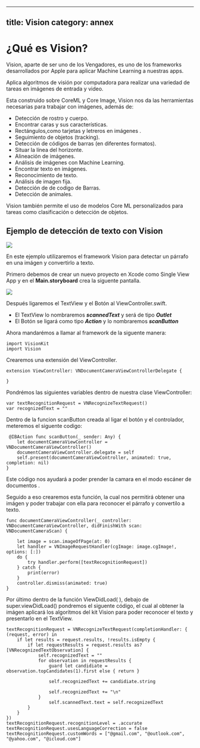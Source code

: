 
---
title: Vision
category: annex
---

# ¿Qué es Vision?

Vision, aparte de ser uno de los Vengadores,  es uno de los frameworks desarrollados por Apple para aplicar Machine Learning a nuestras apps.

Aplica algoritmos de visión por computadora para realizar una variedad de tareas en imágenes de entrada y video.

Esta construido sobre CoreML y Core Image, Vision nos da las herramientas necesarias para trabajar con imágenes, además de:

* Detección de rostro y cuerpo.
* Encontrar caras y sus características.
* Rectángulos,como tarjetas y letreros en imágenes .
* Seguimiento de objetos (tracking).
* Detección de códigos de barras (en diferentes formatos).
* Situar la línea del horizonte.
* Alineación de imágenes.
* Análisis de imágenes con Machine Learning.
* Encontrar texto en imágenes.
* Reconocimiento de texto.
* Análisis de imagen fija.
* Detección de de codigo de Barras.
* Detección de animales.

Vision también permite el uso de modelos Core ML personalizados para tareas como clasificación o detección de objetos.

## Ejemplo de detección de texto con Vision
![](https://i.ibb.co/fn08r7V/app.png)

En este ejemplo utilizaremos el framework Vision para detectar un párrafo en una imágen y convertirlo a texto.

Primero debemos de crear un nuevo proyecto en Xcode como Single View App y en el **Main.storyboard** crea la siguente pantalla.

![](https://i.ibb.co/yXrDp9W/pantalla.png)

Después ligaremos el TextView y el Botón al ViewController.swift.

* El TextView lo nombraremos  __*scannedText*__ y será de tipo __*Outlet*__
* El Botón  se ligará como tipo __*Action*__ y lo nombraremos __*scanButton*__

Ahora mandarémos a llamar al framework de la siguente manera:
```
import VisionKit
import Vision
```

Crearemos una extensión del ViewController.

```
extension ViewController: VNDocumentCameraViewControllerDelegate {
    
}
```

Pondrémos las siguientes variables dentro de nuestra clase ViewController:

```
var textRecognitionRequest = VNRecognizeTextRequest()
var recognizedText = ""
```

Dentro de la funcion scanButton creada al ligar el botón y el controlador, meteremos el siguente codigo:

```
 @IBAction func scanButton(_ sender: Any) {
    let documentCameraViewController = VNDocumentCameraViewController()
    documentCameraViewController.delegate = self
    self.present(documentCameraViewController, animated: true, completion: nil)
}
```
Este código nos ayudará a poder prender la camara en el modo escáner de documentos .

Seguido a eso crearemos esta función, la cual nos permitirá obtener una imágen y poder trabajar con ella para reconocer el párrafo y convertilo a texto.

```
func documentCameraViewController(_ controller: VNDocumentCameraViewController, didFinishWith scan: VNDocumentCameraScan) {

    let image = scan.imageOfPage(at: 0)
    let handler = VNImageRequestHandler(cgImage: image.cgImage!, options: [:])
    do {
        try handler.perform([textRecognitionRequest])
    } catch {
        print(error)
    }
    controller.dismiss(animated: true)
}
```

Por último dentro de la función ViewDidLoad( ), debajo de super.viewDidLoad() pondremos el siguente código, el cual al obtener la imágen aplicará los algorítmos del kit Vision para poder reconocer el texto y presentarlo en el TextView.

```
textRecognitionRequest = VNRecognizeTextRequest(completionHandler: { (request, error) in
    if let results = request.results, !results.isEmpty {
        if let requestResults = request.results as? [VNRecognizedTextObservation] {
            self.recognizedText = ""
            for observation in requestResults {
                guard let candidiate = observation.topCandidates(1).first else { return }
                                   
                self.recognizedText += candidiate.string
                
                self.recognizedText += "\n"
            }
                self.scannedText.text = self.recognizedText
        }
    }
})
textRecognitionRequest.recognitionLevel = .accurate
textRecognitionRequest.usesLanguageCorrection = false
textRecognitionRequest.customWords = ["@gmail.com", "@outlook.com", "@yahoo.com", "@icloud.com"]
```